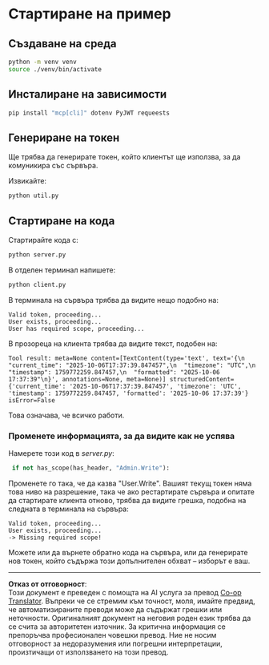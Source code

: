 <!--
CO_OP_TRANSLATOR_METADATA:
{
  "original_hash": "fd28e690667b8ad84bb153cb025cfd73",
  "translation_date": "2025-10-07T01:19:06+00:00",
  "source_file": "03-GettingStarted/11-simple-auth/solution/python/README.md",
  "language_code": "bg"
}
-->
# Стартиране на пример

## Създаване на среда

```sh
python -m venv venv
source ./venv/bin/activate
```

## Инсталиране на зависимости

```sh
pip install "mcp[cli]" dotenv PyJWT requeests
```

## Генериране на токен

Ще трябва да генерирате токен, който клиентът ще използва, за да комуникира със сървъра.

Извикайте:

```sh
python util.py
```

## Стартиране на кода

Стартирайте кода с:

```sh
python server.py
```

В отделен терминал напишете:

```sh
python client.py
```

В терминала на сървъра трябва да видите нещо подобно на:

```text
Valid token, proceeding...
User exists, proceeding...
User has required scope, proceeding...
```

В прозореца на клиента трябва да видите текст, подобен на:

```text
Tool result: meta=None content=[TextContent(type='text', text='{\n  "current_time": "2025-10-06T17:37:39.847457",\n  "timezone": "UTC",\n  "timestamp": 1759772259.847457,\n  "formatted": "2025-10-06 17:37:39"\n}', annotations=None, meta=None)] structuredContent={'current_time': '2025-10-06T17:37:39.847457', 'timezone': 'UTC', 'timestamp': 1759772259.847457, 'formatted': '2025-10-06 17:37:39'} isError=False
```

Това означава, че всичко работи.

### Променете информацията, за да видите как не успява

Намерете този код в *server.py*:

```python
 if not has_scope(has_header, "Admin.Write"):
```

Променете го така, че да казва "User.Write". Вашият текущ токен няма това ниво на разрешение, така че ако рестартирате сървъра и опитате да стартирате клиента отново, трябва да видите грешка, подобна на следната в терминала на сървъра:

```text
Valid token, proceeding...
User exists, proceeding...
-> Missing required scope!
```

Можете или да върнете обратно кода на сървъра, или да генерирате нов токен, който съдържа този допълнителен обхват – изборът е ваш.

---

**Отказ от отговорност**:  
Този документ е преведен с помощта на AI услуга за превод [Co-op Translator](https://github.com/Azure/co-op-translator). Въпреки че се стремим към точност, моля, имайте предвид, че автоматизираните преводи може да съдържат грешки или неточности. Оригиналният документ на неговия роден език трябва да се счита за авторитетен източник. За критична информация се препоръчва професионален човешки превод. Ние не носим отговорност за недоразумения или погрешни интерпретации, произтичащи от използването на този превод.